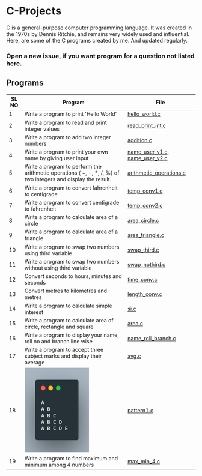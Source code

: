 # C-Projects

C is a general-purpose computer programming language.
It was created in the 1970s by Dennis Ritchie, and remains very widely used and influential.
Here, are some of the C programs created by me. And updated regularly.

### Open a new issue, if you want program for a question not listed here.

## Programs

| **SL NO** | **Program**                                                                                                    | **File**                                                                       |
| --------- | -------------------------------------------------------------------------------------------------------------- | ------------------------------------------------------------------------------ |
| 1         | Write a program to print 'Hello World'                                                                         | [hello_world.c](/data/hello_world.c)                                           |
| 2         | Write a program to read and print integer values                                                               | [read_print_int.c](/data/read_print_int.c)                                     |
| 3         | Write a program to add two integer numbers                                                                     | [addition.c](/data/addition.c)                                                 |
| 4         | Write a program to print your own name by giving user input                                                    | [name_user_v1.c](/data/name_user_v1.c), [name_user_v2.c](/data/name_user_v2.c) |
| 5         | Write a program to perform the arithmetic operations ( +, -, \*, /, %) of two integers and display the result. | [arithmetic_operations.c](/data/arithmetic_operations.c)                       |
| 6         | Write a program to convert fahrenheit to centigrade                                                            | [temp_conv1.c](/data/temp_conv1.c)                                             |
| 7         | Write a program to convert centigrade to fahrenheit                                                            | [temp_conv2.c](/data/temp_conv2.c)                                             |
| 8         | Write a program to calculate area of a circle                                                                  | [area_circle.c](/data/area_circle.c)                                           |
| 9         | Write a program to calculate area of a triangle                                                                | [area_triangle.c](/data/area_triangle.c)                                       |
| 10        | Write a program to swap two numbers using third variable                                                       | [swap_third.c](/data/swap_third.c)                                             |
| 11        | Write a program to swap two numbers without using third variable                                               | [swap_nothird.c](/data/swap_nothird.c)                                         |
| 12        | Convert seconds to hours, minutes and seconds                                                                  | [time_conv.c](/data/time_conv.c)                                               |
| 13        | Convert metres to kilometres and metres                                                                        | [length_conv.c](/data/length_conv.c)                                           |
| 14        | Write a program to calculate simple interest                                                                   | [si.c](/data/si.c)                                                             |
| 15        | Write a program to calculate area of circle, rectangle and square                                              | [area.c](/data/area.c)                                                         |
| 16        | Write a program to display your name, roll no and branch line wise                                             | [name_roll_branch.c](/data/name_roll_branch.c)                                 |
| 17        | Write a program to accept three subject marks and display their average                                        | [avg.c](/data/avg.c)                                                           |
| 18        | ![image](/images/pattern1.png)                                                                                 | [pattern1.c](/data/pattern1.c)                                                 |
| 19        | Write a program to find maximum and minimum among 4 numbers                                                    | [max_min_4.c](/data/max_min_4.c)                                               |
